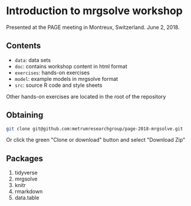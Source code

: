 # Introduction to mrgsolve workshop

Presented at the PAGE meeting in Montreux, Switzerland. June 2, 2018. 

## Contents

- `data`: data sets
- `doc`: contains workshop content in html format
- `exercises`: hands-on exercises
- `model`: example models in mrgsolve format
- `src`: source R code and style sheets

Other hands-on exercises are located in the root of the repository

## Obtaining

```sh
git clone git@github.com:metrumresearchgroup/page-2018-mrgsolve.git
```

Or click the green "Clone or download" button and select "Download Zip"

## Packages

1. tidyverse
1. mrgsolve
1. knitr
1. rmarkdown
1. data.table

